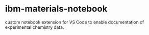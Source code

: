 # ibm-materials-notebook
custom notebook extension for VS Code to enable documentation of experimental chemistry data.
